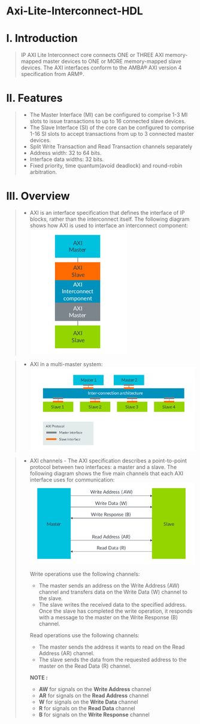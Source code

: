 # Axi-Lite-Interconnect-HDL

# I. Introduction
> IP AXI Lite Interconnect core connects ONE or THREE AXI memory-mapped master devices to ONE or MORE memory-mapped slave devices. The AXI interfaces conform to the AMBA® AXI version 4 specification from ARM®.

# II. Features
> * The Master Interface (MI) can be configured to comprise 1-3 MI slots to issue 
transactions to up to 16 connected slave devices.
> * The Slave Interface (SI) of the core can be configured to comprise 1-16 SI slots to accept transactions from up to 
3 connected master devices.
> * Split Write Transaction and Read Transaction channels separately
> * Address width: 32 to 64 bits.
> * Interface data widths: 32 bits.
> * Fixed priority, time quantum(avoid deadlock) and round-robin arbitration.

# III. Overview
> * AXI is an interface specification that defines the interface of IP blocks, rather than the interconnect 
itself. The following diagram shows how AXI is used to interface an interconnect component:
> ![alt text](docs/axi1.png)

> * AXI in a multi-master system:
> ![alt text](docs/axi2.png)

> * AXI channels - The AXI specification describes a point-to-point protocol between two interfaces: a master and a 
slave. The following diagram shows the five main channels that each AXI interface uses for communication:  
> ![alt text](docs/axi3.png)
> 
>   Write operations use the following channels: 
>   * The master sends an address on the Write Address (AW) channel and transfers data on the Write 
Data (W) channel to the slave.   
>   * The slave writes the received data to the specified address. Once the slave has completed the 
write operation, it responds with a message to the master on the Write Response (B) channel.
> 
>   Read operations use the following channels: 
>   * The master sends the address it wants to read on the Read Address (AR) channel.
>   * The slave sends the data from the requested address to the master on the Read Data (R) channel. 
>
>   **NOTE :** 
>   * **AW** for signals on the **Write Address** channel 
>   * **AR** for signals on the **Read Address** channel 
>   * **W** for signals on the **Write Data** channel
>   * **R** for signals on the **Read Data** channel 
>   * **B** for signals on the **Write Response** channel 